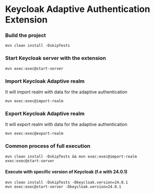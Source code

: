 # Keycloak Adaptive Authentication Extension

### Build the project

```shell
mvn clean install -DskipTests
```

### Start Keycloak server with the extension

```shell
mvn exec:exec@start-server
```

### Import Keycloak Adaptive realm

It will import realm with data for the adaptive authentication

```shell
mvn exec:exec@import-realm
```

### Export Keycloak Adaptive realm

It will export realm with data for the adaptive authentication

```shell
mvn exec:exec@export-realm
```

### Common process of full execution

```shell
mvn clean install -DskipTests && mvn exec:exec@import-realm exec:exec@start-server
```

#### Execute with specific version of Keycloak (f.e with 24.0.1)

```shell
mvn clean install -DskipTests -Dkeycloak.version=24.0.1
mvn exec:exec@start-server -Dkeycloak.version=24.0.1
```